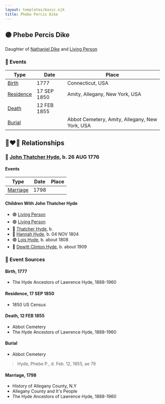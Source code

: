 ```yaml
---
layout: templates/basic.njk
title: Phebe Percis Dike
---
```

## 🟣 Phebe Percis Dike

Daughter of [Nathaniel Dike](/people/3/36914917) and [Living Person](/people/6/66432130)

### 📆 Events

Type | Date | Place
------ | ------ | ------
[Birth](#event-e005f0f6-f31d-4a56-b1a9-4bf1e653112d) | 1777 | Connecticut, USA
[Residence](#event-18df934d-0bee-406f-a75e-da93298ef9ff) | 17 SEP 1850 | Amity, Allegany, New York, USA
[Death](#event-952b926c-c868-4d66-b981-b5b7d1dfe0b0) | 12 FEB 1855 |
[Burial](#event-fd2bfbdc-851e-4342-9602-fb53a5fb7340) |  | Abbot Cemetery, Amity, Allegany, New York, USA

## 👩‍❤️‍👨 Relationships

### 🔵 [John Thatcher Hyde](/people/3/3310224), b. 26 AUG 1776

#### Events

Type | Date | Place
------ | ------ | ------
[Marriage](#event-54174808-8e69-4eb4-8d02-96216ef4f65b) | 1798 |
#### Children With John Thatcher Hyde
* 🟣 [Living Person](/people/4/44848664)
* 🟣 [Living Person](/people/4/47693044)
* 🔵 [Thatcher Hyde](/people/3/39742544), b.
* 🔵 [Hannah Hyde](/people/2/2490748), b. 04 NOV 1804
* 🟣 [Lois Hyde](/people/8/83724316), b. about 1808
* 🔵 [Dewitt Clinton Hyde](/people/4/47530864), b. about 1909
### 📰 Event Sources

#### <a id="event-e005f0f6-f31d-4a56-b1a9-4bf1e653112d"></a> Birth, 1777
* The Hyde Ancestors of Lawrence Hyde, 1888-1960

#### <a id="event-18df934d-0bee-406f-a75e-da93298ef9ff"></a> Residence, 17 SEP 1850
* 1850 US Census

#### <a id="event-952b926c-c868-4d66-b981-b5b7d1dfe0b0"></a> Death, 12 FEB 1855
* Abbot Cemetery
* The Hyde Ancestors of Lawrence Hyde, 1888-1960

#### <a id="event-fd2bfbdc-851e-4342-9602-fb53a5fb7340"></a> Burial
* Abbot Cemetery
>   
  > Hyde, Phebe P., d. Feb. 12, 1855, ae 79
#### <a id="event-54174808-8e69-4eb4-8d02-96216ef4f65b"></a> Marriage, 1798
* History of Allegany County, N.Y
* Allegany County and It's People
* The Hyde Ancestors of Lawrence Hyde, 1888-1960
